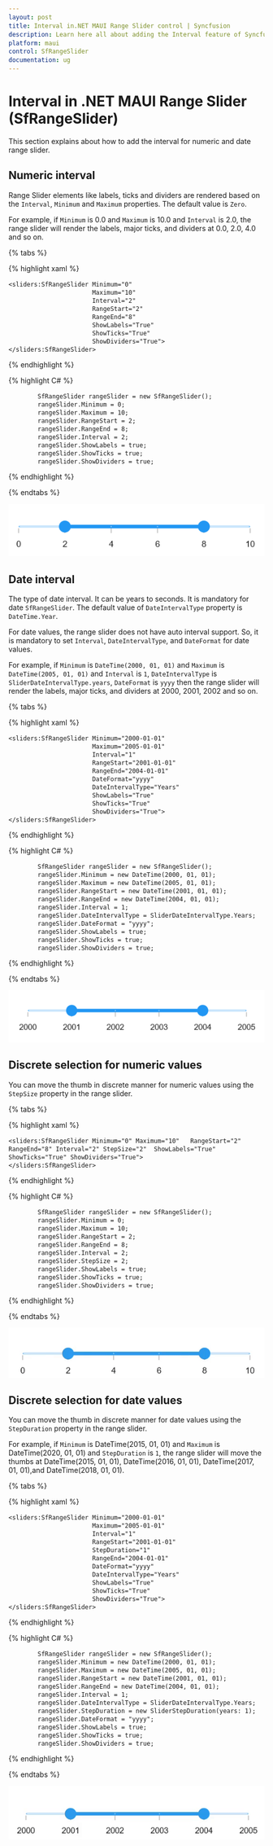 ```yaml
---
layout: post
title: Interval in.NET MAUI Range Slider control | Syncfusion 
description: Learn here all about adding the Interval feature of Syncfusion .NET MAUI Range Slider (SfRangeSlider) control and more.
platform: maui
control: SfRangeSlider
documentation: ug
---
```


# Interval in .NET MAUI Range Slider (SfRangeSlider)

This section explains about how to add the interval for numeric and date range slider.

## Numeric interval

Range Slider elements like labels, ticks and dividers are rendered based on the `Interval`, `Minimum` and `Maximum` properties. The default value is `Zero`.

For example, if `Minimum` is 0.0 and `Maximum` is 10.0 and `Interval` is 2.0, the range slider will render the labels, major ticks, and dividers at 0.0, 2.0, 4.0 and so on.

{% tabs %}

{% highlight xaml %}

    <sliders:SfRangeSlider Minimum="0" 
                           Maximum="10" 
                           Interval="2"  
                           RangeStart="2" 
                           RangeEnd="8" 
                           ShowLabels="True" 
                           ShowTicks="True" 
                           ShowDividers="True">
    </sliders:SfRangeSlider>

{% endhighlight %}

{% highlight C# %}

        	SfRangeSlider rangeSlider = new SfRangeSlider();
            rangeSlider.Minimum = 0;
            rangeSlider.Maximum = 10;
            rangeSlider.RangeStart = 2;
            rangeSlider.RangeEnd = 8;
            rangeSlider.Interval = 2;
            rangeSlider.ShowLabels = true;
            rangeSlider.ShowTicks = true;
            rangeSlider.ShowDividers = true;
         
{% endhighlight %}

{% endtabs %}

![RangeSlider numeric interval](images/interval/numeric-interval.png)
## Date interval

The type of date interval. It can be years to seconds. It is mandatory for date `SfRangeSlider`. The default value of `DateIntervalType` property is `DateTime.Year`.

For date values, the range slider does not have auto interval support. So, it is mandatory to set `Interval`, `DateIntervalType`, and `DateFormat` for date values.

For example, if `Minimum` is `DateTime(2000, 01, 01)` and `Maximum` is `DateTime(2005, 01, 01)` and `Interval` is `1`, `DateIntervalType` is `SliderDateIntervalType.years`, `DateFormat` is `yyyy` then the range slider will render the labels, major ticks, and dividers at 2000, 2001, 2002 and so on.

{% tabs %}

{% highlight xaml %}

    <sliders:SfRangeSlider Minimum="2000-01-01" 
                           Maximum="2005-01-01" 
                           Interval="1" 
                           RangeStart="2001-01-01" 
                           RangeEnd="2004-01-01" 
                           DateFormat="yyyy" 
                           DateIntervalType="Years" 
                           ShowLabels="True" 
                           ShowTicks="True" 
                           ShowDividers="True">
    </sliders:SfRangeSlider>

{% endhighlight %}

{% highlight C# %}

        	SfRangeSlider rangeSlider = new SfRangeSlider();
            rangeSlider.Minimum = new DateTime(2000, 01, 01);
            rangeSlider.Maximum = new DateTime(2005, 01, 01);
            rangeSlider.RangeStart = new DateTime(2001, 01, 01); 
            rangeSlider.RangeEnd = new DateTime(2004, 01, 01);            
            rangeSlider.Interval = 1;
            rangeSlider.DateIntervalType = SliderDateIntervalType.Years;
            rangeSlider.DateFormat = "yyyy";
            rangeSlider.ShowLabels = true;
            rangeSlider.ShowTicks = true;
            rangeSlider.ShowDividers = true;
         
{% endhighlight %}

{% endtabs %}

![RangeSlider date interval](images/interval/date-interval.png)

## Discrete selection for numeric values

You can move the thumb in discrete manner for numeric values using the `StepSize` property in the range slider.

{% tabs %}

{% highlight xaml %}

    <sliders:SfRangeSlider Minimum="0" Maximum="10"   RangeStart="2" RangeEnd="8" Interval="2" StepSize="2"  ShowLabels="True" ShowTicks="True" ShowDividers="True">
    </sliders:SfRangeSlider>

{% endhighlight %}

{% highlight C# %}

        	SfRangeSlider rangeSlider = new SfRangeSlider();
            rangeSlider.Minimum = 0;
            rangeSlider.Maximum = 10;
            rangeSlider.RangeStart = 2;
            rangeSlider.RangeEnd = 8;
            rangeSlider.Interval = 2;
            rangeSlider.StepSize = 2;
            rangeSlider.ShowLabels = true;
            rangeSlider.ShowTicks = true;
            rangeSlider.ShowDividers = true;
         
{% endhighlight %}

{% endtabs %}

![RangeSlider numeric discrete mode](images/interval/step-size.gif)

## Discrete selection for date values

You can move the thumb in discrete manner for date values using the `StepDuration` property in the range slider.

For example, if `Minimum` is DateTime(2015, 01, 01) and `Maximum` is DateTime(2020, 01, 01) and `StepDuration` is `1`, the range slider will move the thumbs at DateTime(2015, 01, 01), DateTime(2016, 01, 01), DateTime(2017, 01, 01),and DateTime(2018, 01, 01).

{% tabs %}

{% highlight xaml %}

    <sliders:SfRangeSlider Minimum="2000-01-01" 
                           Maximum="2005-01-01" 
                           Interval="1" 
                           RangeStart="2001-01-01" 
                           StepDuration="1"
                           RangeEnd="2004-01-01" 
                           DateFormat="yyyy" 
                           DateIntervalType="Years" 
                           ShowLabels="True" 
                           ShowTicks="True" 
                           ShowDividers="True">
    </sliders:SfRangeSlider>

{% endhighlight %}

{% highlight C# %}

        	SfRangeSlider rangeSlider = new SfRangeSlider();
            rangeSlider.Minimum = new DateTime(2000, 01, 01);
            rangeSlider.Maximum = new DateTime(2005, 01, 01);
            rangeSlider.RangeStart = new DateTime(2001, 01, 01); 
            rangeSlider.RangeEnd = new DateTime(2004, 01, 01);            
            rangeSlider.Interval = 1;
            rangeSlider.DateIntervalType = SliderDateIntervalType.Years;
            rangeSlider.StepDuration = new SliderStepDuration(years: 1);
            rangeSlider.DateFormat = "yyyy";
            rangeSlider.ShowLabels = true;
            rangeSlider.ShowTicks = true;
            rangeSlider.ShowDividers = true;
         
{% endhighlight %}

{% endtabs %}

![RangeSlider date discrete mode](images/interval/step-duration.gif)
